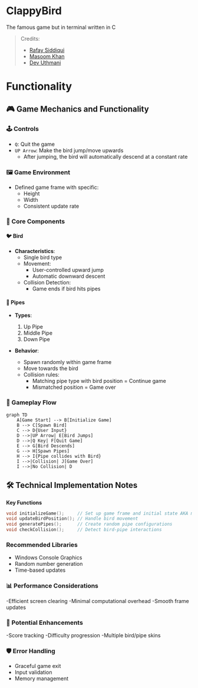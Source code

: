 # ClappyBird
The famous game but in terminal written in C

> Credits:
> - [Rafay Siddiqui](https://github.com/R4F4I)
> - [Masoom Khan](https://github.com/jetstarfish5599)
> - [Dev Uthmani](https://github.com/devutmani)

# Functionality
## 🎮 Game Mechanics and Functionality

### 🕹️ Controls
- `Q`: Quit the game
- `UP Arrow`: Make the bird jump/move upwards
  - After jumping, the bird will automatically descend at a constant rate

### 🖼️ Game Environment
- Defined game frame with specific:
  - Height
  - Width
  - Consistent update rate

### 🧩 Core Components

#### 🐦 Bird
- **Characteristics**:
  - Single bird type
  - Movement:
    - User-controlled upward jump
    - Automatic downward descent
  - Collision Detection:
    - Game ends if bird hits pipes

#### 🚧 Pipes
- **Types**:
  1. Up Pipe
  2. Middle Pipe
  3. Down Pipe

- **Behavior**:
  - Spawn randomly within game frame
  - Move towards the bird
  - Collision rules:
    - Matching pipe type with bird position = Continue game
    - Mismatched position = Game over

### 🔄 Gameplay Flow

```mermaid
graph TD
    A[Game Start] --> B[Initialize Game]
    B --> C[Spawn Bird]
    C --> D{User Input}
    D -->|UP Arrow| E[Bird Jumps]
    D -->|Q Key| F[Quit Game]
    E --> G[Bird Descends]
    G --> H[Spawn Pipes]
    H --> I{Pipe collides with Bird}
    I -->|Collision| J[Game Over]
    I -->|No Collision| D
```


## 🛠️ Technical Implementation Notes

**Key Functions**

```C
void initializeGame();     // Set up game frame and initial state AKA main(){}
void updateBirdPosition(); // Handle bird movement
void generatePipes();      // Create random pipe configurations
void checkCollision();     // Detect bird-pipe interactions
```

### Recommended Libraries
- Windows Console Graphics
- Random number generation
- Time-based updates

### 📊 Performance Considerations
-Efficient screen clearing
-Minimal computational overhead
-Smooth frame updates

### 🚀 Potential Enhancements
-Score tracking
-Difficulty progression
-Multiple bird/pipe skins


### 🛡️ Error Handling
- Graceful game exit
- Input validation
- Memory management

